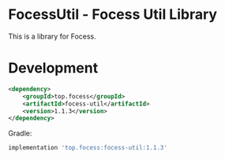 # FocessUtil - Focess Util Library

This is a library for Focess.

# Development

```xml
<dependency>
    <groupId>top.focess</groupId>
    <artifactId>focess-util</artifactId>
    <version>1.1.3</version>
</dependency>
```

Gradle:

```gradle
implementation 'top.focess:focess-util:1.1.3'
```